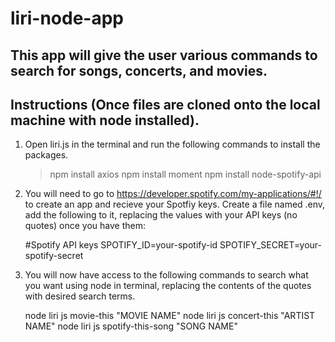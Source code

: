# liri-node-app
## This app will give the user various commands to search for songs, concerts, and movies.
## Instructions (Once files are cloned onto the local machine with node installed).
1. Open liri.js in the terminal and run the following commands to install the packages.

    >npm install axios
    >npm install moment
    >npm install node-spotify-api

1. You will need to go to https://developer.spotify.com/my-applications/#!/ to create an app and recieve your Spotfiy keys. Create a file named .env, add the following to it, replacing the values with your API keys (no quotes) once you have them:

    #Spotify API keys
    SPOTIFY_ID=your-spotify-id
    SPOTIFY_SECRET=your-spotify-secret

1. You will now have access to the following commands to search what you want using node in terminal, replacing the contents of the quotes with desired search terms.

    node liri js movie-this "MOVIE NAME"
    node liri js concert-this "ARTIST NAME"
    node liri js spotify-this-song "SONG NAME"
